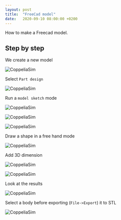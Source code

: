 ```yaml
---
layout: post
title:  "FreeCad model"
date:   2020-09-10 08:00:00 +0200
---
```


How to make a Freecad model.

## Step by step ##

We create a new model

![CoppeliaSim](/images/freecad-1.png)

Select `Part design` 

![CoppeliaSim](/images/freecad-2.png)

Run a `model sketch` mode

![CoppeliaSim](/images/freecad-3.png)

![CoppeliaSim](/images/freecad-4.png)

![CoppeliaSim](/images/freecad-5.png)

Draw a shape in a free hand mode

![CoppeliaSim](/images/freecad-6.png)

Add 3D dimension

![CoppeliaSim](/images/freecad-7.png)

![CoppeliaSim](/images/freecad-8.png)

Look at the results

![CoppeliaSim](/images/freecad-9.png)

Select a body before exporting (`File->Export`) it to STL

![CoppeliaSim](/images/freecad-10.png)
